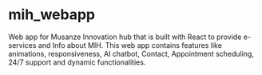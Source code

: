 # mih_webapp
Web app for Musanze Innovation hub that is built with React to provide e-services and Info about MIH. This web app contains features like animations, responsiveness, AI chatbot, Contact, Appointment scheduling, 24/7 support and dynamic functionalities.

